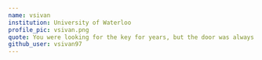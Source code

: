 ```yaml
---
name: vsivan
institution: University of Waterloo
profile_pic: vsivan.png
quote: You were looking for the key for years, but the door was always open
github_user: vsivan97
---
```

